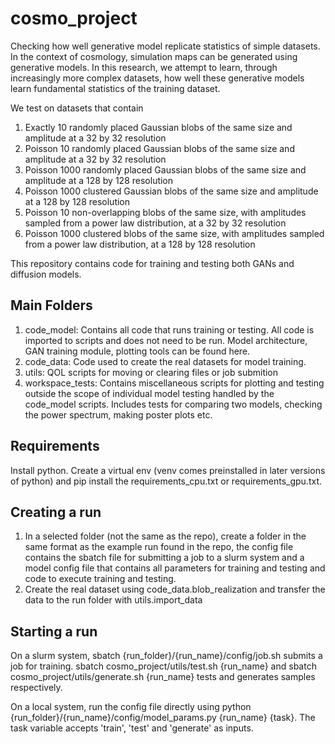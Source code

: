# cosmo_project
Checking how well generative model replicate statistics of simple datasets. In the context of cosmology, simulation maps can be generated using generative models. In this research, we attempt to learn, through increasingly more complex datasets, how well these generative models learn fundamental statistics of the training dataset.

We test on datasets that contain
1. Exactly 10 randomly placed Gaussian blobs of the same size and amplitude at a 32 by 32 resolution
2. Poisson 10 randomly placed Gaussian blobs of the same size and amplitude at a 32 by 32 resolution
3. Poisson 1000 randomly placed Gaussian blobs of the same size and amplitude at a 128 by 128 resolution
4. Poisson 1000 clustered Gaussian blobs of the same size and amplitude at a 128 by 128 resolution
5. Poisson 10 non-overlapping blobs of the same size, with amplitudes sampled from a power law distribution, at a 32 by 32 resolution
6. Poisson 1000 clustered blobs of the same size, with amplitudes sampled from a power law distribution, at a 128 by 128 resolution

This repository contains code for training and testing both GANs and diffusion models.

## Main Folders
1. code_model:
Contains all code that runs training or testing. All code is imported to scripts and does not need to be run. Model architecture, GAN training module, plotting tools can be found here.
2. code_data:
Code used to create the real datasets for model training.
3. utils:
QOL scripts for moving or clearing files or job submition
4. workspace_tests:
Contains miscellaneous scripts for plotting and testing outside the scope of individual model testing handled by the code_model scripts. Includes tests for comparing two models, checking the power spectrum, making poster plots etc.

## Requirements
Install python. Create a virtual env (venv comes preinstalled in later versions of python) and pip install the requirements_cpu.txt or requirements_gpu.txt. 

## Creating a run
1. In a selected folder (not the same as the repo), create a folder in the same format as the example run found in the repo, the config file contains the sbatch file for submitting a job to a slurm system and a model config file that contains all parameters for training and testing and code to execute training and testing.
2. Create the real dataset using code_data.blob_realization and transfer the data to the run folder with utils.import_data

## Starting a run
On a slurm system, sbatch {run_folder}/{run_name}/config/job.sh submits a job for training. sbatch cosmo_project/utils/test.sh {run_name} and sbatch cosmo_project/utils/generate.sh {run_name} tests and generates samples respectively.

On a local system, run the config file directly using python {run_folder}/{run_name}/config/model_params.py {run_name} {task}. The task variable accepts 'train', 'test' and 'generate' as inputs.
